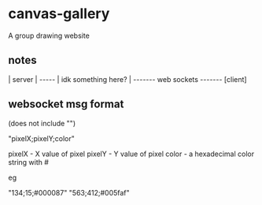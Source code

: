 # canvas-gallery
A group drawing website

## notes

| server | ----- | idk something here? | ------- web sockets ------- [client]



## websocket msg format
(does not include "")

"pixelX;pixelY;color"

pixelX - X value of pixel 
pixelY - Y value of pixel 
color - a hexadecimal color string with #

eg

"134;15;#000087"
"563;412;#005faf"


